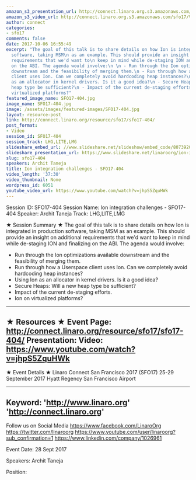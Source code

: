 ```yaml
---
amazon_s3_presentation_url: http://connect.linaro.org.s3.amazonaws.com/sfo17/Presentations/SFO17-404-ion_slides_final.pdf
amazon_s3_video_url: http://connect.linaro.org.s3.amazonaws.com/sfo17/Videos/SFO17-404%20-%20Ion%20integration%20challenges.mp4
author: connect
categories:
- sfo17
comments: false
date: 2017-10-06 16:55:49
excerpt: "The goal of this talk is to share details on how Ion is integrated in production
  software, taking MSM\n as an example. This should provide an insight on additional
  requirements that we'd want to\n keep in mind while de-staging ION and finalizing
  on the ABI. The agenda would involve:\n \n - Run through the Ion optimizations available
  downstream and the feasibility of merging them.\n - Run through how a Userspace
  client uses Ion. Can we completely avoid hardcoding heap instances?\n - Using Ion
  as an allocator in kernel drivers. Is it a good idea?\n - Secure Heaps: Will a new
  heap type be sufficient?\n - Impact of the current de-staging efforts.\n - Ion on
  virtualized platforms?"
featured_image_name: SFO17-404.jpg
image_name: SFO17-404.jpg
image: /assets/images/featured-images/SFO17-404.jpg
layout: resource-post
link: http://connect.linaro.org/resource/sfo17/sfo17-404/
post_format:
- Video
session_id: SFO17-404
session_track: LHG,LITE,LMG
slideshare_embed_url: //www.slideshare.net/slideshow/embed_code/80739205
slideshare_presentation_url: https://www.slideshare.net/linaroorg/ion-integration-challenges-sfo17404
slug: sfo17-404
speakers: Archit Taneja
title: Ion integration challenges - SFO17-404
video_length: '37:30'
video_thumbnail: None
wordpress_id: 6051
youtube_video_url: https://www.youtube.com/watch?v=jhpS5ZquHWk
---
```


Session ID: SFO17-404
Session Name: Ion integration challenges - SFO17-404
Speaker: Archit Taneja
Track: LHG,LITE,LMG

★ Session Summary ★
The goal of this talk is to share details on how Ion is integrated in production software, taking MSM
as an example. This should provide an insight on additional requirements that we'd want to
keep in mind while de-staging ION and finalizing on the ABI. The agenda would involve:

- Run through the Ion optimizations available downstream and the feasibility of merging them.
- Run through how a Userspace client uses Ion. Can we completely avoid hardcoding heap instances?
- Using Ion as an allocator in kernel drivers. Is it a good idea?
- Secure Heaps: Will a new heap type be sufficient?
- Impact of the current de-staging efforts.
- Ion on virtualized platforms?
---------------------------------------------------
★ Resources ★
Event Page: http://connect.linaro.org/resource/sfo17/sfo17-404/
Presentation:
Video: https://www.youtube.com/watch?v=jhpS5ZquHWk
---------------------------------------------------

★ Event Details ★
Linaro Connect San Francisco 2017 (SFO17)
25-29 September 2017
Hyatt Regency San Francisco Airport

---------------------------------------------------
Keyword:
'http://www.linaro.org'
'http://connect.linaro.org'
---------------------------------------------------
Follow us on Social Media
https://www.facebook.com/LinaroOrg
https://twitter.com/linaroorg
https://www.youtube.com/user/linaroorg?sub_confirmation=1
https://www.linkedin.com/company/1026961

Event Date: 28 Sept 2017

Speakers: Archit Taneja

Position:
